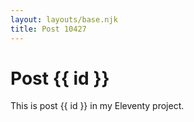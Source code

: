 ```yaml
---
layout: layouts/base.njk
title: Post 10427
---
```


# Post {{ id }}

This is post {{ id }} in my Eleventy project.
